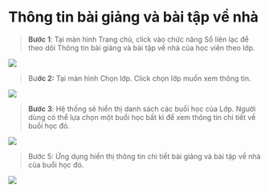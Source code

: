 # Thông tin bài giảng và bài tập về nhà

> **Bước 1**: Tại màn hình Trang chủ, click vào chức năng Sổ liên lạc để theo dõi Thông tin bài giảng và bài tập về nhà của học viên theo lớp. &#x20;

![](../.gitbook/assets/12.1.jpg)

> Bư**ớc 2:** Tại màn hình Chọn lớp. Click chọn lớp muốn xem thông tin.

![](../.gitbook/assets/13.1.jpg)

> **Bước 3**: Hệ thống sẽ hiển thị danh sách các buổi học của Lớp. Người dùng có thể lựa chọn một buổi học bất kì để xem thông tin chi tiết về buổi học đó.

![](<../.gitbook/assets/14.1 (3).jpg>)

> Bước 5: Ứng dụng hiển thị thông tin chi tiết bài giảng và bài tập về nhà của buổi học đó.

![](../.gitbook/assets/ef0b475c8fa27bfc22b3.jpg)
